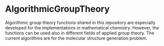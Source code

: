 # AlgorithmicGroupTheory

Algorithmic group theory functions shared in this repository are especially developed for the implementations in mathematical chemistry. However, the functions can be used also in different fields of applied group theory. The current algorithms are for the molecular structure generation problem.

